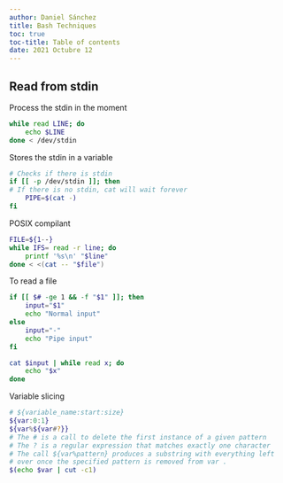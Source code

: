 ```yaml
---
author: Daniel Sánchez
title: Bash Techniques
toc: true
toc-title: Table of contents
date: 2021 Octubre 12
---
```


## Read from stdin

Process the stdin in the moment

```bash
while read LINE; do
    echo $LINE
done < /dev/stdin
```

Stores the stdin in a variable

```bash
# Checks if there is stdin
if [[ -p /dev/stdin ]]; then
# If there is no stdin, cat will wait forever
    PIPE=$(cat -)
fi
```

POSIX compilant

```bash
FILE=${1--}
while IFS= read -r line; do
    printf '%s\n' "$line"
done < <(cat -- "$file")
```

To read a file

```bash
if [[ $# -ge 1 && -f "$1" ]]; then
    input="$1"
    echo "Normal input"
else
    input="-"
    echo "Pipe input"
fi

cat $input | while read x; do
    echo "$x"
done
```

Variable slicing

```bash
# ${variable_name:start:size}
${var:0:1}
${var%${var#?}} 
# The # is a call to delete the first instance of a given pattern
# The ? is a regular expression that matches exactly one character
# The call ${var%pattern} produces a substring with everything left
# over once the specified pattern is removed from var .
$(echo $var | cut -c1)
```
